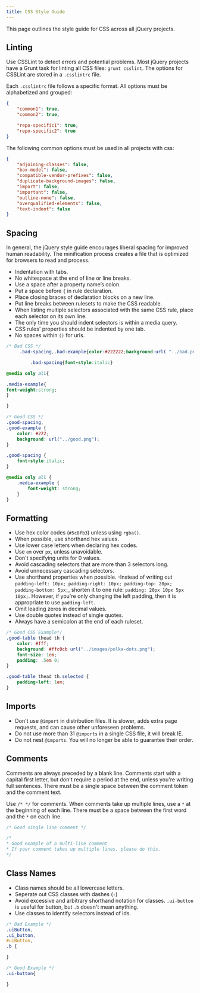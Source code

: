 ```yaml
---
title: CSS Style Guide
---
```


This page outlines the style guide for CSS across all jQuery projects.

## Linting

Use CSSLint to detect errors and potential problems. Most jQuery projects have a Grunt task for linting all CSS files: `grunt csslint`. The options for CSSLint are stored in a `.csslintrc` file.

Each `.csslintrc` file follows a specific format. All options must be alphabetized and grouped:

```json
{
	"common1": true,
	"common2": true,

	"repo-specific1": true,
	"repo-specific2": true
}
```

The following common options must be used in all projects with css:

```json
{
	"adjoining-classes": false,
	"box-model": false,
	"compatible-vendor-prefixes": false,
	"duplicate-background-images": false,
	"import": false,
	"important": false,
	"outline-none": false,
	"overqualified-elements": false,
	"text-indent": false
}
```

## Spacing

In general, the jQuery style guide encourages liberal spacing for improved human readability. The minification process creates a file that is optimized for browsers to read and process.

- Indentation with tabs.
- No whitespace at the end of line or line breaks.
- Use a space after a property name’s colon.
- Put a space before `{` in rule declaration.
- Place closing braces of declaration blocks on a new line.
- Put line breaks between rulesets to make the CSS readable.
- When listing multiple selectors associated with the same CSS rule, place each selector on its own line.
- The only time you should indent selectors is within a media query.
- CSS rules' properties should be indented by one tab.
- No spaces within `()` for urls.

```css
/* Bad CSS */
	 .bad-spacing,.bad-example{color:#222222;background:url( "../bad.png" );}

		 .bad-spacing{font-style:italic}

@media only all{

.media-example{
font-weight:strong;
}

}

/* Good CSS */
.good-spacing,
.good-example {
	color: #222;
	background: url("../good.png");
}

.good-spacing {
	font-style:italic;
}

@media only all {
	.media-example {
		font-weight: strong;
	}
}
```

## Formatting

 - Use hex color codes (`#5c8fb3`) unless using `rgba()`.
 - When possible, use shorthand hex values.
 - Use lower case letters when declaring hex codes.
 - Use `em` over `px`, unless unavoidable.
 - Don't specifying units for 0 values.
 - Avoid cascading selectors that are more than 3 selectors long.
 - Avoid unnecessary cascading selectors.
 - Use shorthand properties when possible. 
 	-Instead of writing out `padding-left: 10px; padding-right: 10px; padding-top: 20px; padding-bottom: 5px;`, shorten it to one rule: `padding: 20px 10px 5px 10px;`. However, if you're only changing the left padding, then it is appropriate to use `padding-left`. 
 - Omit leading zeros in decimal values.
 - Use double quotes instead of single quotes.
 - Always have a semicolon at the end of each ruleset.


```css
/* Good CSS Example*/
.good-table thead th {
	color: #fff;
	background: #ffc0cb url("../images/polka-dots.png");
	font-size: 1em;
	padding: .5em 0;
}

.good-table thead th.selected {
	padding-left: 1em;
}
```

## Imports

- Don't use `@import` in distribution files. It is slower, adds extra page requests, and can cause other unforeseen problems.
- Do not use more than 31 `@imports` in a single CSS file, it will break IE.
- Do not nest `@imports`. You will no longer be able to guarantee their order.

## Comments

Comments are always preceded by a blank line. Comments start with a capital first letter, but don't require a period at the end, unless you're writing full sentences. There must be a single space between the comment token and the comment text.

Use `/* */` for comments. When comments take up multiple lines, use a `*` at the beginning of each line. There must be a space between the first word and the `*` on each line.

```css
/* Good single line comment */

/*
* Good example of a multi-line comment
* If your comment takes up multiple lines, please do this.
*/
```

## Class Names

- Class names should be all lowercase letters.
- Seperate out CSS classes with dashes (`-`)
- Avoid excessive and arbitrary shorthand notation for classes. `.ui-button` is useful for button, but `.b` doesn't mean anything.
- Use classes to identify selectors instead of ids.

```css
/* Bad Example */
.uiButton,
.ui_button,
#uiButton,
.b {

}

/* Good Example */
.ui-button{

}
```